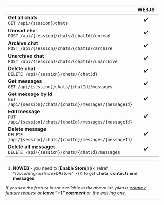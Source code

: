 |                                                                                     | WEBJS | NOWEB |
|-------------------------------------------------------------------------------------|:-----:|:-----:|
| **Get all chats** <br> `GET /api/{session}/chats`                                   |  ✔️   |  ✔️¹  |
| **Unread chat** <br> `POST /api/{session}/chats/{chatId}/unread`                    |  ✔️   |  ✔️¹  |
| **Archive chat** <br> `POST /api/{session}/chats/{chatId}/archive`                  |  ✔️   |  ✔️¹  |
| **Unarchive chat** <br> `POST /api/{session}/chats/{chatId}/unarchive`              |  ✔️   |  ✔️¹  |
| **Delete chat** <br> `DELETE /api/{session}/chats/{chatId}`                         |  ✔️   |       |
| **Get messages** <br> `GET /api/{session}/chats/{chatId}/messages`                  |  ✔️   |  ✔️¹  |
| **Get message by id** <br> `GET /api/{session}/chats/{chatId}/messages/{messageId}` |  ✔️   |  ✔️¹  |
| **Edit message** <br> `PUT /api/{session}/chats/{chatId}/messages/{messageId}`      |  ✔️   |  ✔️   |
| **Delete message** <br> `DELETE /api/{session}/chats/{chatId}/messages/{messageId}` |  ✔️   |  ✔️   |
| **Delete all messages** <br> `DELETE /api/{session}/chats/{chatId}/messages`        |  ✔️   |       |

****
1. **NOWEB** - you need to [**Enable Store**]({{< relref "/docs/engines/noweb#store" >}}) to get **chats, contacts and messages**

_If you see the feature is not available in the above list, please [create a feature request](https://github.com/devlikeapro/waha/issues/new/choose) or **leave "+1" comment** on the existing one._
****
